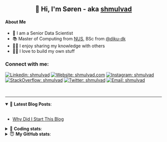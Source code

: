 <h2 align="center">
	👋 Hi, I'm Søren - aka <a href="https://shmulvad.com">shmulvad</a>
</h2>

#### About Me
- 🤖 I am a Senior Data Scientist
- 📚 Master of Computing from [NUS], BSc from [@diku-dk]
- 👨‍🏫 I enjoy sharing my knowledge with others
- 👨‍💻 I love to build my own stuff

### Connect with me:

[![Linkedin: shmulvad](https://img.shields.io/badge/shmulvad-blue?style=flat&logo=Linkedin&logoColor=white)][linkedin]
[![Website: shmulvad.com](https://img.shields.io/badge/shmulvad.com-47CCCC?&style=flat&logo=Google-Chrome&logoColor=white)][website]
[![Instagram: shmulvad](https://img.shields.io/badge/-@shmulvad-purple?style=flat&logo=Instagram&logoColor=white)][instagram]
[![StackOverflow: shmulvad](https://img.shields.io/badge/shmulvad-FE7A16?style=flat&logo=stack-overflow&logoColor=white)][stackOverflow]
[![Twitter: shmulvad](https://img.shields.io/badge/@shmulvad-1ca0f1?style=flat&logo=twitter&logoColor=white)][twitter]
[![Email: shmulvad](https://img.shields.io/badge/shmulvad-D14836?style=flat&logo=gmail&logoColor=white)][mail]

<br />

---

<details open>
 <summary>📕 <b>Latest Blog Posts</b>: </summary>

<br>

<!-- BLOG-POST-LIST:START -->
- [Why Did I Start This Blog](https://shmulvad.com/blog/why-did-start-this-blog)
<!-- BLOG-POST-LIST:END -->

</details>

<!-- --- -->

<details>
 <summary>🤖 <b>Coding stats</b>: </summary>

<br>

NOTE: Doesn't track coding at work or work done in environments such as Jupyter Notebooks.

<!--START_SECTION:waka-->
![Code Time](http://img.shields.io/badge/Code%20Time-2%2C941%20hrs%2041%20mins-blue)

**I'm an Early 🐤** 

```text
🌞 Morning                1809 commits        ███████░░░░░░░░░░░░░░░░░░   27.58 % 
🌆 Daytime                2750 commits        ██████████░░░░░░░░░░░░░░░   41.93 % 
🌃 Evening                1413 commits        █████░░░░░░░░░░░░░░░░░░░░   21.55 % 
🌙 Night                  586 commits         ██░░░░░░░░░░░░░░░░░░░░░░░   08.94 % 
```


📊 **This Week I Spent My Time On** 

```text
💬 Programming Languages: 
Python                   1 hr 22 mins        ██████████░░░░░░░░░░░░░░░   38.20 % 
Other                    1 hr 5 mins         ████████░░░░░░░░░░░░░░░░░   30.21 % 
TypeScript               36 mins             ████░░░░░░░░░░░░░░░░░░░░░   16.68 % 
YAML                     16 mins             ██░░░░░░░░░░░░░░░░░░░░░░░   07.80 % 
JSON                     7 mins              █░░░░░░░░░░░░░░░░░░░░░░░░   03.49 % 

🔥 Editors: 
VS Code                  2 hrs 33 mins       ██████████████████░░░░░░░   70.99 % 
Zsh                      1 hr 2 mins         ███████░░░░░░░░░░░░░░░░░░   29.01 % 

🐱‍💻 Projects: 
km24-core                3 hrs 13 mins       ██████████████████████░░░   89.67 % 
company-scrapers         22 mins             ███░░░░░░░░░░░░░░░░░░░░░░   10.33 % 
```


 Last Updated on 27/11/2024 18:52:42 UTC
<!--END_SECTION:waka-->

</details>

<!-- --- -->

<details>
 <summary>😇 <b>My GitHub stats</b>: </summary>

<br>

<img align="left" alt="shmulvad's Github Stats" src="https://github-readme-stats.vercel.app/api?username=shmulvad&show_icons=true&hide_border=true" />

</details>



[website]: https://shmulvad.com
[twitter]: https://twitter.com/shmulvad
[linkedin]: https://linkedin.com/in/shmulvad
[instagram]: https://instagram.com/shmulvad
[stackOverflow]: https://stackoverflow.com/users/9248793/shmulvad
[mail]: mailto:shmulvad@gmail.com
[@diku-dk]: https://github.com/diku-dk
[github]: https://github.com/shmulvad
[NUS]: https://www.nus.edu.sg
